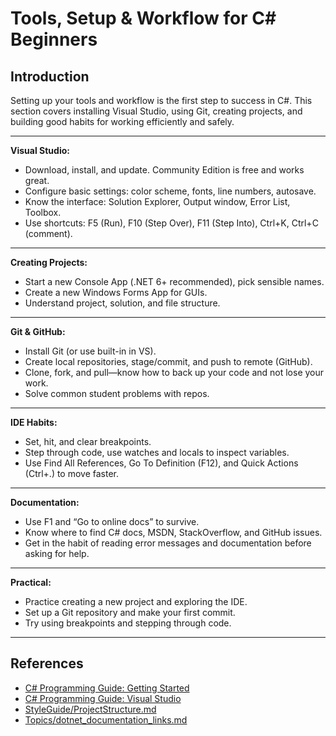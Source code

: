 # Tools, Setup & Workflow for C# Beginners

## Introduction

Setting up your tools and workflow is the first step to success in C#. This section covers installing Visual Studio, using Git, creating projects, and building good habits for working efficiently and safely.

---

**Visual Studio:**
- Download, install, and update. Community Edition is free and works great.
- Configure basic settings: color scheme, fonts, line numbers, autosave.
- Know the interface: Solution Explorer, Output window, Error List, Toolbox.
- Use shortcuts: F5 (Run), F10 (Step Over), F11 (Step Into), Ctrl+K, Ctrl+C (comment).

---

**Creating Projects:**
- Start a new Console App (.NET 6+ recommended), pick sensible names.
- Create a new Windows Forms App for GUIs.
- Understand project, solution, and file structure.

---

**Git & GitHub:**
- Install Git (or use built-in in VS).
- Create local repositories, stage/commit, and push to remote (GitHub).
- Clone, fork, and pull—know how to back up your code and not lose your work.
- Solve common student problems with repos.

---

**IDE Habits:**
- Set, hit, and clear breakpoints.
- Step through code, use watches and locals to inspect variables.
- Use Find All References, Go To Definition (F12), and Quick Actions (Ctrl+.) to move faster.

---

**Documentation:**
- Use F1 and “Go to online docs” to survive.
- Know where to find C# docs, MSDN, StackOverflow, and GitHub issues.
- Get in the habit of reading error messages and documentation before asking for help.

---

**Practical:**
- Practice creating a new project and exploring the IDE.
- Set up a Git repository and make your first commit.
- Try using breakpoints and stepping through code.

---

## References
- [C# Programming Guide: Getting Started](https://learn.microsoft.com/en-us/dotnet/csharp/getting-started/)
- [C# Programming Guide: Visual Studio](https://learn.microsoft.com/en-us/visualstudio/get-started/csharp/)
- [StyleGuide/ProjectStructure.md](../StyleGuide/ProjectStructure.md)
- [Topics/dotnet_documentation_links.md](dotnet_documentation_links.md)

